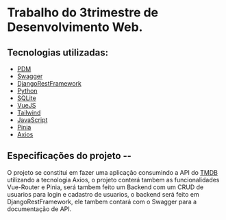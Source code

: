 # Trabalho do 3trimestre de Desenvolvimento Web.
## Tecnologias utilizadas:
- [PDM](https://pdm-project.org/latest/)
- [Swagger](https://swagger.io/)
- [DjangoRestFramework](https://www.django-rest-framework.org/)
- [Python](https://www.python.org/)
- [SQLite](https://www.sqlite.org/index.html)
- [VueJS](https://vuejs.org/)
- [Tailwind](https://tailwindcss.com/)
- [JavaScript](https://www.javascript.com/)
- [Pinia](https://pinia.vuejs.org/)
- [Axios](https://axios-http.com/)
  
## Especificações do projeto -- 

O projeto se constitui em fazer uma aplicação consumindo a API do [TMDB](https://www.themoviedb.org/)
utilizando a tecnologia Axios, o projeto conterá tambem as funcionalidades Vue-Router e Pinia,
será tambem feito um Backend com um CRUD de usuarios para login e cadastro de usuarios,
o backend será feito em DjangoRestFramework, ele tambem contará com o Swagger para a documentação de API.
